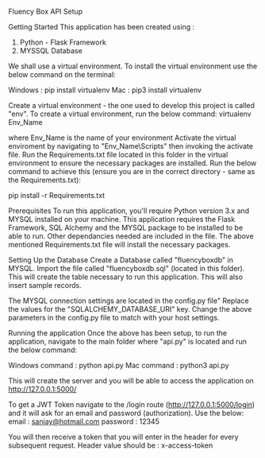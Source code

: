 Fluency Box API Setup

Getting Started
This application has been created using : 
1) Python - Flask Framework 
2) MYSSQL Database

We shall use a virtual environment. To install the virtual environment use the below command on the terminal:

Windows : pip install virtualenv
Mac : pip3 install virtualenv

Create a virtual environment - the one used to develop this project is called "env".
To create a virtual environment, run the below command:
virtualenv Env_Name

where Env_Name is the name of your environment
Activate the virtual enviroment by navigating to "Env_Name\Scripts\" then invoking the activate file.
Run the Requirements.txt file located in this folder in the virtual environment to ensure the necessary packages are installed. Run the below command to achieve this (ensure you are in the correct directory - same as the Requirements.txt):

pip install -r Requirements.txt

Prerequisites
To run this application, you'll require Python version 3.x and MYSQL installed on your machine.
This application requires the Flask Framework, SQL Alchemy and the MYSQL package to be installed to be able to run. Other dependancies needed are included in the file.
The above mentioned Requirements.txt file will install the necessary packages.

Setting Up the Database
Create a Database called "fluencyboxdb" in MYSQL.
Import the file called "fluencyboxdb.sql" (located in this folder). 
This will create the table necessary to run this application.
This will also insert sample records.

The MYSQL connection settings are located in the config.py file"
Replace the values for the "SQLALCHEMY_DATABASE_URI" key.
Change the above parameters in the config.py file to match with your host settings.

Running the application
Once the above has been setup, to run the application, navigate to the main folder where "api.py" is located and run the below command:

Windows command : python api.py
Mac command : python3 api.py

This will create the server and you will be able to access the application on http://127.0.0.1:5000/

To get a JWT Token navigate to the /login route (http://127.0.0.1:5000/login) and it will ask for an email and password (authorization). Use the below:
email : sanjay@hotmail.com
password : 12345

You will then receive a token that you will enter in the header for every subsequent request. Header value should be : x-access-token
